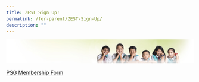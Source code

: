 ```yaml
---
title: ZEST Sign Up!
permalink: /for-parent/ZEST-Sign-Up/
description: ""
---
```

![](/images/Banner.jpg)

[PSG Membership Form](https://form.gov.sg/60349ce4ebc4bd0011b2cb72)